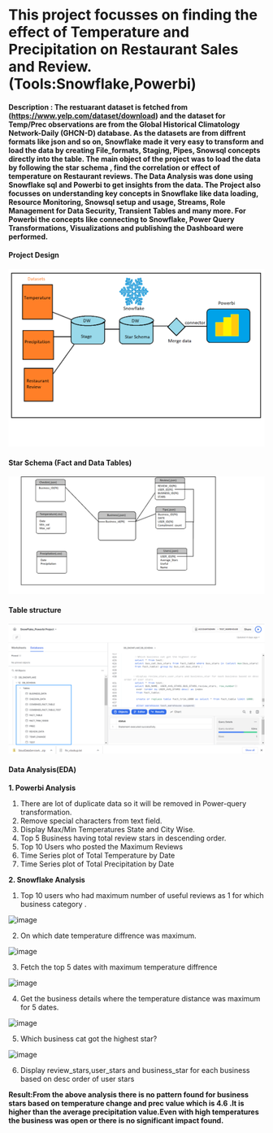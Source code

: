 # This project focusses on  finding the effect of Temperature and Precipitation on Restaurant Sales and Review.(Tools:Snowflake,Powerbi)

#### Description : The restuarant dataset is fetched from (https://www.yelp.com/dataset/download) and the dataset for Temp/Prec observations are from the Global Historical Climatology Network-Daily (GHCN-D) database. As the datasets are from diffrent formats like json and so on, Snowflake made it  very easy to transform and load the data by creating File_formats, Staging, Pipes, Snowsql concepts directly into the table. The main object of the project was to load the data by following the star schema , find the correlation or effect of temperature on Restaurant reviews. The Data Analysis was done using Snowflake sql and Powerbi to get insights from the data. The Project also focusses on understanding key concepts in Snowflake like data loading, Resource Monitoring, Snowsql setup and usage, Streams, Role Management for Data Security, Transient Tables and many more. For Powerbi the concepts like connecting to Snowflake, Power Query Transformations, Visualizations and publishing the Dashboard were performed.

 #### Project Design
![plot](architecture.png)
#### Star Schema (Fact and Data Tables)
![plot](star_schema.png)
#### Table structure
![plot](Table_structure_snowflake.png)
#### Data Analysis(EDA)
**1. Powerbi Analysis**
1. There are lot of duplicate data so it will be removed in Power-query transformation.
2. Remove special characters from text field.
3. Display Max/Min Temperatures State and City Wise.
4. Top 5 Business having total review stars in descending order.
5. Top 10 Users who posted the Maximum Reviews
6. Time Series plot of Total Temperature by Date
7. Time Series plot of Total Precipitation by Date

**2. Snowflake Analysis**
1. Top 10 users who had maximum number of useful reviews as 1 for which business category .

![image](https://user-images.githubusercontent.com/82325528/202920631-14be6a59-29ff-4c21-90a5-ee28e9b8d319.png)

2. On which date temperature diffrence was maximum.

![image](https://user-images.githubusercontent.com/82325528/202920668-43b867e6-a3a8-4abb-b66b-b2208d5da6dd.png)

3. Fetch the top 5 dates with maximum temperature diffrence

![image](https://user-images.githubusercontent.com/82325528/202920711-693b23cd-530a-421e-b2e5-3cafb03997d7.png)

4. Get the business details where the temperature distance was maximum for 5 dates.

![image](https://user-images.githubusercontent.com/82325528/202920724-f99ea3a9-f853-4b00-b291-fa2b79c9efb2.png)

5. Which business cat got the highest star?

![image](https://user-images.githubusercontent.com/82325528/202920664-233719da-bff2-47e7-8d34-f21007b0c622.png)

6. Display review_stars,user_stars and business_star for each business based on desc order of user stars 

**Result:From the above analysis there is no pattern found for business stars based on temperature change and prec value which is 4.6 .It is higher than the average precipitation value.Even with high temperatures the business was open or there is no significant impact found.**
